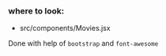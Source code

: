 ### where to look:  

- src/components/Movies.jsx  
  
Done with help of `bootstrap` and `font-awesome`
